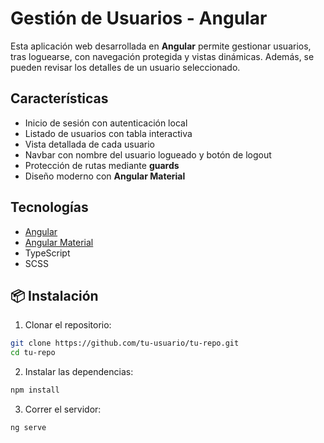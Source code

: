 # Gestión de Usuarios - Angular

Esta aplicación web desarrollada en **Angular** permite gestionar usuarios, tras loguearse, con navegación protegida y vistas dinámicas. Además, se pueden revisar los detalles de un usuario seleccionado.

## Características

- Inicio de sesión con autenticación local
- Listado de usuarios con tabla interactiva
- Vista detallada de cada usuario
- Navbar con nombre del usuario logueado y botón de logout
- Protección de rutas mediante **guards**
- Diseño moderno con **Angular Material**

## Tecnologías

- [Angular](https://angular.io/)
- [Angular Material](https://material.angular.io/)
- TypeScript
- SCSS

## 📦 Instalación

1. Clonar el repositorio:

```bash
git clone https://github.com/tu-usuario/tu-repo.git
cd tu-repo
```

2. Instalar las dependencias:
   
```bash
npm install
```

3. Correr el servidor:
   
```bash
ng serve
```




